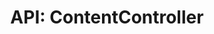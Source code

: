 ---
comment: "/**\n * Controller for Content\n *\n * @memberof HashBrown.Server.Controllers\n */"
meta:
    range:
        - 94
        - 9856
    filename: ContentController.js
    lineno: 8
    columnno: 0
    path: /home/mrzapp/Development/Web/hashbrown-cms/src/Server/Controllers
    code:
        id: astnode100050858
        name: ContentController
        type: ClassDeclaration
        paramnames: []
classdesc: 'Controller for Content'
memberof: HashBrown.Server.Controllers
name: ContentController
longname: HashBrown.Server.Controllers.ContentController
kind: class
scope: static
methods:
    -
        comment: "/**\n     * Initialises this controller\n     */"
        meta:
            range:
                - 210
                - 1363
            filename: ContentController.js
            lineno: 12
            columnno: 4
            path: /home/mrzapp/Development/Web/hashbrown-cms/src/Server/Controllers
            code:
                id: astnode100050864
                name: ContentController.init
                type: MethodDefinition
                paramnames:
                    - app
            vars:
                "": null
        description: 'Initialises this controller'
        name: init
        longname: HashBrown.Server.Controllers.ContentController.init
        kind: function
        memberof: HashBrown.Server.Controllers.ContentController
        scope: static
        params: []
    -
        comment: "/**\n     * @example POST /api/:project/:environment/content/example\n     *\n     * @apiGroup Content\n     *\n     * @param {String} project\n     * @param {String} environment\n     *\n     * @returns {String} OK\n     */"
        meta:
            range:
                - 1592
                - 1914
            filename: ContentController.js
            lineno: 38
            columnno: 4
            path: /home/mrzapp/Development/Web/hashbrown-cms/src/Server/Controllers
            code:
                id: astnode100051012
                name: ContentController.createExampleContent
                type: MethodDefinition
                paramnames:
                    - req
                    - res
            vars:
                "": null
        examples:
            - 'POST /api/:project/:environment/content/example'
        tags:
            -
                originalTitle: apiGroup
                title: apigroup
                text: Content
                value: Content
        params:
            -
                type:
                    names:
                        - String
                name: project
            -
                type:
                    names:
                        - String
                name: environment
        returns:
            -
                type:
                    names:
                        - String
                description: OK
        name: createExampleContent
        longname: HashBrown.Server.Controllers.ContentController.createExampleContent
        kind: function
        memberof: HashBrown.Server.Controllers.ContentController
        scope: static
    -
        comment: "/**\n     * @example GET /api/:project/:environment/content\n     *\n     * @apiGroup Content\n     *\n     * @param {String} project\n     * @param {String} environment\n     *\n     * @returns {Array} Content nodes\n     */"
        meta:
            range:
                - 2141
                - 2447
            filename: ContentController.js
            lineno: 58
            columnno: 4
            path: /home/mrzapp/Development/Web/hashbrown-cms/src/Server/Controllers
            code:
                id: astnode100051071
                name: ContentController.getAllContents
                type: MethodDefinition
                paramnames:
                    - req
                    - res
            vars:
                "": null
        examples:
            - 'GET /api/:project/:environment/content'
        tags:
            -
                originalTitle: apiGroup
                title: apigroup
                text: Content
                value: Content
        params:
            -
                type:
                    names:
                        - String
                name: project
            -
                type:
                    names:
                        - String
                name: environment
        returns:
            -
                type:
                    names:
                        - Array
                description: 'Content nodes'
        name: getAllContents
        longname: HashBrown.Server.Controllers.ContentController.getAllContents
        kind: function
        memberof: HashBrown.Server.Controllers.ContentController
        scope: static
    -
        comment: "/**\n     * @example GET /api/:project/:environment/content/:id\n     *\n     * @apiGroup Content\n     *\n     * @param {String} project\n     * @param {String} environment\n     * @param {String} id\n     *\n     * @returns {Content} Content\n     */"
        meta:
            range:
                - 2700
                - 3245
            filename: ContentController.js
            lineno: 79
            columnno: 4
            path: /home/mrzapp/Development/Web/hashbrown-cms/src/Server/Controllers
            code:
                id: astnode100051128
                name: ContentController.getContent
                type: MethodDefinition
                paramnames:
                    - req
                    - res
            vars:
                "": null
        examples:
            - 'GET /api/:project/:environment/content/:id'
        tags:
            -
                originalTitle: apiGroup
                title: apigroup
                text: Content
                value: Content
        params:
            -
                type:
                    names:
                        - String
                name: project
            -
                type:
                    names:
                        - String
                name: environment
            -
                type:
                    names:
                        - String
                name: id
        returns:
            -
                type:
                    names:
                        - Content
                description: Content
        name: getContent
        longname: HashBrown.Server.Controllers.ContentController.getContent
        kind: function
        memberof: HashBrown.Server.Controllers.ContentController
        scope: static
    -
        comment: "/**\n     * @example POST /api/:project/:environment/content/preview\n     *\n     * @apiGroup Content\n     *\n     * @param {String} project\n     * @param {String} environment\n     *\n     * @param {Content} content The Content model to preview\n     *\n     * @returns {String} Preview URL\n     */"
        meta:
            range:
                - 3552
                - 3984
            filename: ContentController.js
            lineno: 109
            columnno: 4
            path: /home/mrzapp/Development/Web/hashbrown-cms/src/Server/Controllers
            code:
                id: astnode100051218
                name: ContentController.previewContent
                type: MethodDefinition
                paramnames:
                    - req
                    - res
            vars:
                "": null
        examples:
            - 'POST /api/:project/:environment/content/preview'
        tags:
            -
                originalTitle: apiGroup
                title: apigroup
                text: Content
                value: Content
        params:
            -
                type:
                    names:
                        - String
                name: project
            -
                type:
                    names:
                        - String
                name: environment
            -
                type:
                    names:
                        - Content
                description: 'The Content model to preview'
                name: content
        returns:
            -
                type:
                    names:
                        - String
                description: 'Preview URL'
        name: previewContent
        longname: HashBrown.Server.Controllers.ContentController.previewContent
        kind: function
        memberof: HashBrown.Server.Controllers.ContentController
        scope: static
    -
        comment: "/**\n     * @example POST /api/:project/:environment/content/new/:schemaId\n     *\n     * @apiGroup Content\n     *\n     * @param {String} project\n     * @param {String} environment\n     * @param {String} schemaId\n     *\n     * @param {String} sort A sorting index (optional)\n     * @param {String} parent A parent id (optional)\n     * @param {Content} content The Content model to create (optional)\n     *\n     * @returns {Content} The created Content node\n     */"
        meta:
            range:
                - 4457
                - 5115
            filename: ContentController.js
            lineno: 136
            columnno: 4
            path: /home/mrzapp/Development/Web/hashbrown-cms/src/Server/Controllers
            code:
                id: astnode100051298
                name: ContentController.createContent
                type: MethodDefinition
                paramnames:
                    - req
                    - res
            vars:
                "": null
        examples:
            - 'POST /api/:project/:environment/content/new/:schemaId'
        tags:
            -
                originalTitle: apiGroup
                title: apigroup
                text: Content
                value: Content
        params:
            -
                type:
                    names:
                        - String
                name: project
            -
                type:
                    names:
                        - String
                name: environment
            -
                type:
                    names:
                        - String
                name: schemaId
            -
                type:
                    names:
                        - String
                description: 'A sorting index (optional)'
                name: sort
            -
                type:
                    names:
                        - String
                description: 'A parent id (optional)'
                name: parent
            -
                type:
                    names:
                        - Content
                description: 'The Content model to create (optional)'
                name: content
        returns:
            -
                type:
                    names:
                        - Content
                description: 'The created Content node'
        name: createContent
        longname: HashBrown.Server.Controllers.ContentController.createContent
        kind: function
        memberof: HashBrown.Server.Controllers.ContentController
        scope: static
    -
        comment: "/**\n     * @example POST /api/:project/:environment/content/:id\n     *\n     * @apiGroup Content\n     *\n     * @param {String} project\n     * @param {String} environment\n     * @param {String} id\n     *\n     * @param {Content} content The Content model to update\n     *\n     * @returns {Content} The created Content node\n     */"
        meta:
            range:
                - 5453
                - 5979
            filename: ContentController.js
            lineno: 169
            columnno: 4
            path: /home/mrzapp/Development/Web/hashbrown-cms/src/Server/Controllers
            code:
                id: astnode100051403
                name: ContentController.postContent
                type: MethodDefinition
                paramnames:
                    - req
                    - res
            vars:
                "": null
        examples:
            - 'POST /api/:project/:environment/content/:id'
        tags:
            -
                originalTitle: apiGroup
                title: apigroup
                text: Content
                value: Content
        params:
            -
                type:
                    names:
                        - String
                name: project
            -
                type:
                    names:
                        - String
                name: environment
            -
                type:
                    names:
                        - String
                name: id
            -
                type:
                    names:
                        - Content
                description: 'The Content model to update'
                name: content
        returns:
            -
                type:
                    names:
                        - Content
                description: 'The created Content node'
        name: postContent
        longname: HashBrown.Server.Controllers.ContentController.postContent
        kind: function
        memberof: HashBrown.Server.Controllers.ContentController
        scope: static
    -
        comment: "/**\n     * @example POST /api/:project/:environment/content/pull/:id\n     *\n     * @apiGroup Content\n     *\n     * @param {String} project\n     * @param {String} environment\n     * @param {String} id\n     *\n     * @returns {Content} The pulled Content node\n     */"
        meta:
            range:
                - 6257
                - 6923
            filename: ContentController.js
            lineno: 194
            columnno: 4
            path: /home/mrzapp/Development/Web/hashbrown-cms/src/Server/Controllers
            code:
                id: astnode100051503
                name: ContentController.pullContent
                type: MethodDefinition
                paramnames:
                    - req
                    - res
            vars:
                "": null
        examples:
            - 'POST /api/:project/:environment/content/pull/:id'
        tags:
            -
                originalTitle: apiGroup
                title: apigroup
                text: Content
                value: Content
        params:
            -
                type:
                    names:
                        - String
                name: project
            -
                type:
                    names:
                        - String
                name: environment
            -
                type:
                    names:
                        - String
                name: id
        returns:
            -
                type:
                    names:
                        - Content
                description: 'The pulled Content node'
        name: pullContent
        longname: HashBrown.Server.Controllers.ContentController.pullContent
        kind: function
        memberof: HashBrown.Server.Controllers.ContentController
        scope: static
    -
        comment: "/**\n     * @example POST /api/:project/:environment/content/push/:id\n     *\n     * @apiGroup Content\n     *\n     * @param {String} project\n     * @param {String} environment\n     * @param {String} id\n     *\n     * @returns {String} The pushed Content id\n     */"
        meta:
            range:
                - 7199
                - 7710
            filename: ContentController.js
            lineno: 222
            columnno: 4
            path: /home/mrzapp/Development/Web/hashbrown-cms/src/Server/Controllers
            code:
                id: astnode100051612
                name: ContentController.pushContent
                type: MethodDefinition
                paramnames:
                    - req
                    - res
            vars:
                "": null
        examples:
            - 'POST /api/:project/:environment/content/push/:id'
        tags:
            -
                originalTitle: apiGroup
                title: apigroup
                text: Content
                value: Content
        params:
            -
                type:
                    names:
                        - String
                name: project
            -
                type:
                    names:
                        - String
                name: environment
            -
                type:
                    names:
                        - String
                name: id
        returns:
            -
                type:
                    names:
                        - String
                description: 'The pushed Content id'
        name: pushContent
        longname: HashBrown.Server.Controllers.ContentController.pushContent
        kind: function
        memberof: HashBrown.Server.Controllers.ContentController
        scope: static
    -
        comment: "/**\n     * @example POST /api/:project/:environment/content/publish\n     *\n     * @apiGroup Content\n     *\n     * @param {String} project\n     * @param {String} environment\n     *\n     * @param {Content} content the Content model to publish\n     *\n     * @returns {String} The published Content\n     */"
        meta:
            range:
                - 8023
                - 8415
            filename: ContentController.js
            lineno: 249
            columnno: 4
            path: /home/mrzapp/Development/Web/hashbrown-cms/src/Server/Controllers
            code:
                id: astnode100051702
                name: ContentController.publishContent
                type: MethodDefinition
                paramnames:
                    - req
                    - res
            vars:
                "": null
        examples:
            - 'POST /api/:project/:environment/content/publish'
        tags:
            -
                originalTitle: apiGroup
                title: apigroup
                text: Content
                value: Content
        params:
            -
                type:
                    names:
                        - String
                name: project
            -
                type:
                    names:
                        - String
                name: environment
            -
                type:
                    names:
                        - Content
                description: 'the Content model to publish'
                name: content
        returns:
            -
                type:
                    names:
                        - String
                description: 'The published Content'
        name: publishContent
        longname: HashBrown.Server.Controllers.ContentController.publishContent
        kind: function
        memberof: HashBrown.Server.Controllers.ContentController
        scope: static
    -
        comment: "/**\n     * @example POST /api/:project/:environment/content/unpublish\n     *\n     * @apiGroup Content\n     *\n     * @param {String} project\n     * @param {String} environment\n     *\n     * @param {Content} content the Content model to unpublish\n     *\n     * @returns {String} The unpublished Content\n     */"
        meta:
            range:
                - 8738
                - 9130
            filename: ContentController.js
            lineno: 273
            columnno: 4
            path: /home/mrzapp/Development/Web/hashbrown-cms/src/Server/Controllers
            code:
                id: astnode100051776
                name: ContentController.unpublishContent
                type: MethodDefinition
                paramnames:
                    - req
                    - res
            vars:
                "": null
        examples:
            - 'POST /api/:project/:environment/content/unpublish'
        tags:
            -
                originalTitle: apiGroup
                title: apigroup
                text: Content
                value: Content
        params:
            -
                type:
                    names:
                        - String
                name: project
            -
                type:
                    names:
                        - String
                name: environment
            -
                type:
                    names:
                        - Content
                description: 'the Content model to unpublish'
                name: content
        returns:
            -
                type:
                    names:
                        - String
                description: 'The unpublished Content'
        name: unpublishContent
        longname: HashBrown.Server.Controllers.ContentController.unpublishContent
        kind: function
        memberof: HashBrown.Server.Controllers.ContentController
        scope: static
    -
        comment: "/**\n     * @example DELETE /api/:project/:environment/content/:id\n     *\n     * @apiGroup Content\n     *\n     * @param {String} project\n     * @param {String} environment\n     * @param {String} id\n     *\n     * @returns {String} The deleted Content id\n     */"
        meta:
            range:
                - 9400
                - 9854
            filename: ContentController.js
            lineno: 296
            columnno: 4
            path: /home/mrzapp/Development/Web/hashbrown-cms/src/Server/Controllers
            code:
                id: astnode100051848
                name: ContentController.deleteContent
                type: MethodDefinition
                paramnames:
                    - req
                    - res
            vars:
                "": null
        examples:
            - 'DELETE /api/:project/:environment/content/:id'
        tags:
            -
                originalTitle: apiGroup
                title: apigroup
                text: Content
                value: Content
        params:
            -
                type:
                    names:
                        - String
                name: project
            -
                type:
                    names:
                        - String
                name: environment
            -
                type:
                    names:
                        - String
                name: id
        returns:
            -
                type:
                    names:
                        - String
                description: 'The deleted Content id'
        name: deleteContent
        longname: HashBrown.Server.Controllers.ContentController.deleteContent
        kind: function
        memberof: HashBrown.Server.Controllers.ContentController
        scope: static
shortname: ContentController
layout: docPage
permalink: /docs/hashbrown/server/controllers/contentcontroller/
title: 'API: ContentController'
description: 'Controller for Content'

---